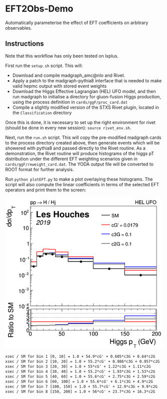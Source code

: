 # EFT2Obs-Demo
Automatically parameterise the effect of EFT coefficients on arbitrary observables.

## Instructions

Note that this workflow has only been tested on lxplus.

First run the `setup.sh` script. This will:

 -  Download and compile madgraph_amc@nlo and Rivet.
 -  Apply a patch to the madgraph-pythia8 interface that is needed to make valid hepmc output with stored event weights
 -  Download the Higgs Effective Lagrangian (HEL) UFO model, and then run madgraph to initialise a directory for gluon-fusion Higgs production, using the process definition in `cards/ggF/proc_card.dat`
 -  Compile a slightly modified version of the STXS Rivet plugin, located in the `Classification` directory

Once this is done, it is necessary to set up the right environment for rivet (should be done in every new session): `source rivet_env.sh`.

Next, run the `run.sh` script. This will copy the pre-modified madgraph cards to the process directory created above, then generate events which will be showered with pythia8 and passed directly to the Rivet routine. As a demonstration, the Rivet routine will produce histograms of the higgs pT distribution under the different EFT weighting scenarios given in `cards/ggF/reweight_card.dat`. The YODA output file will be converted to ROOT format for further analysis.

Run `python plotEFT.py` to make a plot overlaying these histograms. The script will also compute the linear coefficients in terms of the selected EFT operators and print them to the screen:

![alt text](eft_demo.png)

```
xsec / SM for bin 1 [0, 10] = 1.0 + 54.9*cG' + 0.605*c3G + 0.64*c2G
xsec / SM for bin 2 [10, 20] = 1.0 + 55.2*cG' + 0.986*c3G + 0.957*c2G
xsec / SM for bin 3 [20, 30] = 1.0 + 55*cG' + 1.22*c3G + 1.11*c2G
xsec / SM for bin 4 [30, 40] = 1.0 + 55.2*cG' + 1.93*c3G + 1.53*c2G
xsec / SM for bin 5 [40, 60] = 1.0 + 55.6*cG' + 2.75*c3G + 2.59*c2G
xsec / SM for bin 6 [60, 100] = 1.0 + 55.6*cG' + 6.1*c3G + 4.9*c2G
xsec / SM for bin 7 [100, 150] = 1.0 + 55.7*cG' + 12.9*c3G + 9.9*c2G
xsec / SM for bin 8 [150, 200] = 1.0 + 56*cG' + 23.7*c3G + 16.3*c2G
```
